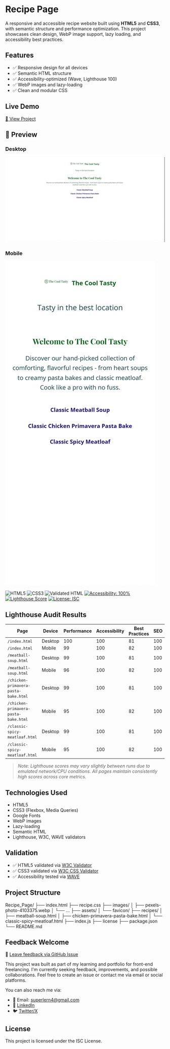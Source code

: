 # Recipe Page

A responsive and accessible recipe website built using **HTML5** and **CSS3**, with semantic structure and performance optimization. This project showcases clean design, WebP image support, lazy loading, and accessibility best practices.

## Features

- ✅ Responsive design for all devices
- ✅ Semantic HTML structure
- ✅ Accessibility-optimized (Wave, Lighthouse 100)
- ✅ WebP images and lazy-loading
- ✅ Clean and modular CSS

## Live Demo

[🔗 View Project](https://der12kl.github.io/Recipe_Page/)

## 📸 Preview

### Desktop
![Desktop Preview](assets/screenshots/desktop-preview.webp)

### Mobile
![Mobile Preview](assets/screenshots/mobile-preview.webp)

![HTML5](https://img.shields.io/badge/HTML5-%23E34F26.svg?&style=flat&logo=html5&logoColor=white)
![CSS3](https://img.shields.io/badge/CSS3-%231572B6.svg?&style=flat&logo=css3&logoColor=white)
![Validated HTML](https://img.shields.io/w3c-validation/html?targetUrl=https://der12kl.github.io/Recipe_Page/index.html)
[![Accessibility: 100%](https://img.shields.io/badge/Accessibility-100%25-brightgreen)](https://der12kl.github.io/Recipe_Page/)
[![Lighthouse Score](https://img.shields.io/badge/Lighthouse-95%2B-green)](https://der12kl.github.io/Recipe_Page/)
[![License: ISC](https://img.shields.io/badge/License-ISC-blue.svg)](LICENSE)



## Lighthouse Audit Results

| Page                                   | Device  | Performance | Accessibility | Best Practices | SEO  |
|-------------------------------------------|-------------|-------------|----------------|----------------|------|
| `/index.html`                             | Desktop     | 100         | 100             | 81            | 100   |
| `/index.html`                             | Mobile      | 99          | 100             | 82            | 100   |
| `/meatball-soup.html`                     | Desktop     | 99         | 100             | 81            | 100   |
| `/meatball-soup.html`                     | Mobile      | 96          | 100             | 82            | 100   |
| `/chicken-primavera-pasta-bake.html`     | Desktop     | 99         | 100             | 81            | 100   |
| `/chicken-primavera-pasta-bake.html`     | Mobile      | 95          | 100             | 82            | 100   |
| `/classic-spicy-meatloaf.html`           | Desktop     | 99         | 100             | 81            | 100   |
| `/classic-spicy-meatloaf.html`           | Mobile      | 95          | 100             | 82            | 100   |
> _Note: Lighthouse scores may vary slightly between runs due to emulated network/CPU conditions. All pages maintain consistently high scores across core metrics._

## Technologies Used
- HTML5
- CSS3 (Flexbox, Media Queries)
- Google Fonts
- WebP images
- Lazy-loading
- Semantic HTML
- Lighthouse, W3C, WAVE validators 

## Validation 

- ✅ HTML5 validated via [W3C Validator](https://validator.w3.org/)
- ✅ CSS3 validated via [W3C CSS Validator](https://jigsaw.w3.org/css-validator/)
- ✅ Accessibility tested via [WAVE](https://webaim.org/)

## Project Structure

Recipe_Page/
├── index.html
├── recipe.css
├── images/
│   ├── pexels-photo-4103375.webp
│   └── ...
├── assets/
│   └── favicon/
├── recipes/
│   ├── meatball-soup.html
│   ├── chicken-primavera-pasta-bake.html
│   └── classic-spicy-meatloaf.html
├── index.js
├── license
├── package.json
└── README.md

## Feedback Welcome

📝 [Leave feedback via GitHub Issue](https://github.com/Der12kl/Recipe_Page/issues/1)

This project was built as part of my learning and portfolio for front-end freelancing.
I'm currently seeking feedback, improvements, and possible collaborations.
Feel free to create an issue or contact me via email or social platforms.

You can also reach me via: 
- 📧 Email: superlern4@gmail.com
- 🔗 [LinkedIn](https://www.linkedin.com/in/evgeny-kozelskiy-4501332b8/)
- 🐦 [Twitter/X](https://x.com/Evgeny9281)

## License

This project is licensed under the ISC License.